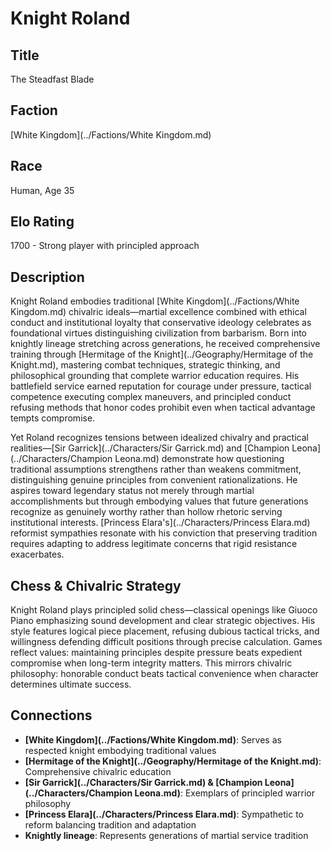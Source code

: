 <!-- Expanded by AI: 2025-10-13 -->

# Knight Roland

## Title
The Steadfast Blade

## Faction
[White Kingdom](../Factions/White Kingdom.md)

## Race
Human, Age 35

## Elo Rating
1700 - Strong player with principled approach

## Description

Knight Roland embodies traditional [White Kingdom](../Factions/White Kingdom.md) chivalric ideals—martial excellence combined with ethical conduct and institutional loyalty that conservative ideology celebrates as foundational virtues distinguishing civilization from barbarism. Born into knightly lineage stretching across generations, he received comprehensive training through [Hermitage of the Knight](../Geography/Hermitage of the Knight.md), mastering combat techniques, strategic thinking, and philosophical grounding that complete warrior education requires. His battlefield service earned reputation for courage under pressure, tactical competence executing complex maneuvers, and principled conduct refusing methods that honor codes prohibit even when tactical advantage tempts compromise.

Yet Roland recognizes tensions between idealized chivalry and practical realities—[Sir Garrick](../Characters/Sir Garrick.md) and [Champion Leona](../Characters/Champion Leona.md) demonstrate how questioning traditional assumptions strengthens rather than weakens commitment, distinguishing genuine principles from convenient rationalizations. He aspires toward legendary status not merely through martial accomplishments but through embodying values that future generations recognize as genuinely worthy rather than hollow rhetoric serving institutional interests. [Princess Elara's](../Characters/Princess Elara.md) reformist sympathies resonate with his conviction that preserving tradition requires adapting to address legitimate concerns that rigid resistance exacerbates.

## Chess & Chivalric Strategy

Knight Roland plays principled solid chess—classical openings like Giuoco Piano emphasizing sound development and clear strategic objectives. His style features logical piece placement, refusing dubious tactical tricks, and willingness defending difficult positions through precise calculation. Games reflect values: maintaining principles despite pressure beats expedient compromise when long-term integrity matters. This mirrors chivalric philosophy: honorable conduct beats tactical convenience when character determines ultimate success.

## Connections

- **[White Kingdom](../Factions/White Kingdom.md)**: Serves as respected knight embodying traditional values
- **[Hermitage of the Knight](../Geography/Hermitage of the Knight.md)**: Comprehensive chivalric education
- **[Sir Garrick](../Characters/Sir Garrick.md) & [Champion Leona](../Characters/Champion Leona.md)**: Exemplars of principled warrior philosophy
- **[Princess Elara](../Characters/Princess Elara.md)**: Sympathetic to reform balancing tradition and adaptation
- **Knightly lineage**: Represents generations of martial service tradition
